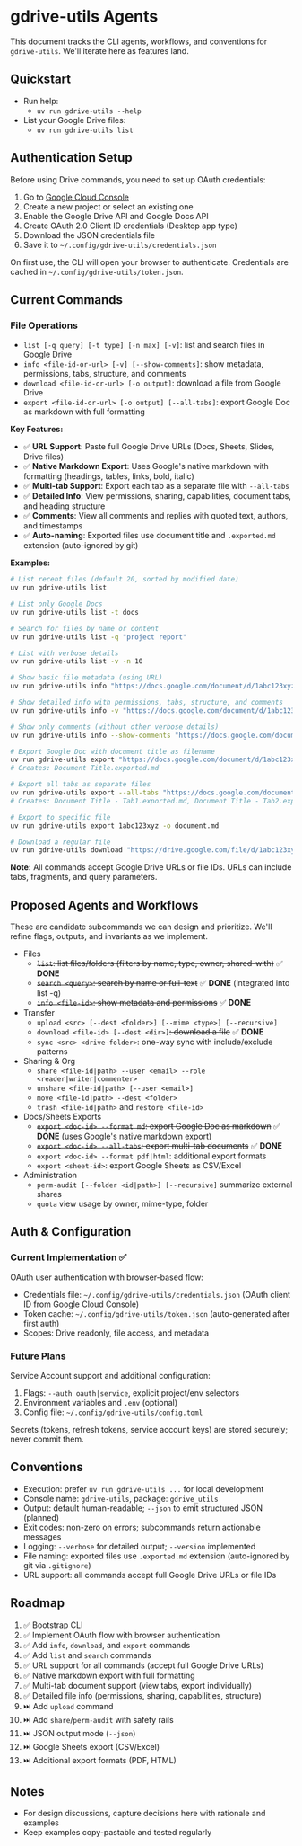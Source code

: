 # gdrive-utils Agents

This document tracks the CLI agents, workflows, and conventions for `gdrive-utils`. We'll iterate here as features land.

## Quickstart

- Run help:
  - `uv run gdrive-utils --help`
- List your Google Drive files:
  - `uv run gdrive-utils list`

## Authentication Setup

Before using Drive commands, you need to set up OAuth credentials:

1. Go to [Google Cloud Console](https://console.cloud.google.com/apis/credentials)
2. Create a new project or select an existing one
3. Enable the Google Drive API and Google Docs API
4. Create OAuth 2.0 Client ID credentials (Desktop app type)
5. Download the JSON credentials file
6. Save it to `~/.config/gdrive-utils/credentials.json`

On first use, the CLI will open your browser to authenticate. Credentials are cached in `~/.config/gdrive-utils/token.json`.

## Current Commands

### File Operations
- `list [-q query] [-t type] [-n max] [-v]`: list and search files in Google Drive
- `info <file-id-or-url> [-v] [--show-comments]`: show metadata, permissions, tabs, structure, and comments
- `download <file-id-or-url> [-o output]`: download a file from Google Drive
- `export <file-id-or-url> [-o output] [--all-tabs]`: export Google Doc as markdown with full formatting

**Key Features:**
- ✅ **URL Support**: Paste full Google Drive URLs (Docs, Sheets, Slides, Drive files)
- ✅ **Native Markdown Export**: Uses Google's native markdown with formatting (headings, tables, links, bold, italic)
- ✅ **Multi-tab Support**: Export each tab as a separate file with `--all-tabs`
- ✅ **Detailed Info**: View permissions, sharing, capabilities, document tabs, and heading structure
- ✅ **Comments**: View all comments and replies with quoted text, authors, and timestamps
- ✅ **Auto-naming**: Exported files use document title and `.exported.md` extension (auto-ignored by git)

**Examples:**
```bash
# List recent files (default 20, sorted by modified date)
uv run gdrive-utils list

# List only Google Docs
uv run gdrive-utils list -t docs

# Search for files by name or content
uv run gdrive-utils list -q "project report"

# List with verbose details
uv run gdrive-utils list -v -n 10

# Show basic file metadata (using URL)
uv run gdrive-utils info "https://docs.google.com/document/d/1abc123xyz/edit"

# Show detailed info with permissions, tabs, structure, and comments
uv run gdrive-utils info -v "https://docs.google.com/document/d/1abc123xyz/edit?tab=t.0"

# Show only comments (without other verbose details)
uv run gdrive-utils info --show-comments "https://docs.google.com/document/d/1abc123xyz/edit"

# Export Google Doc with document title as filename
uv run gdrive-utils export "https://docs.google.com/document/d/1abc123xyz/edit"
# Creates: Document Title.exported.md

# Export all tabs as separate files
uv run gdrive-utils export --all-tabs "https://docs.google.com/document/d/1abc123xyz/edit"
# Creates: Document Title - Tab1.exported.md, Document Title - Tab2.exported.md, etc.

# Export to specific file
uv run gdrive-utils export 1abc123xyz -o document.md

# Download a regular file
uv run gdrive-utils download "https://drive.google.com/file/d/1abc123xyz/view" -o ~/Downloads/
```

**Note:** All commands accept Google Drive URLs or file IDs. URLs can include tabs, fragments, and query parameters.

## Proposed Agents and Workflows

These are candidate subcommands we can design and prioritize. We'll refine flags, outputs, and invariants as we implement.

- Files
  - ~~`list`: list files/folders (filters by name, type, owner, shared-with)~~ ✅ **DONE**
  - ~~`search <query>`: search by name or full-text~~ ✅ **DONE** (integrated into list -q)
  - ~~`info <file-id>`: show metadata and permissions~~ ✅ **DONE**
- Transfer
  - `upload <src> [--dest <folder>] [--mime <type>] [--recursive]`
  - ~~`download <file-id> [--dest <dir>]`: download a file~~ ✅ **DONE**
  - `sync <src> <drive-folder>`: one-way sync with include/exclude patterns
- Sharing & Org
  - `share <file-id|path> --user <email> --role <reader|writer|commenter>`
  - `unshare <file-id|path> [--user <email>]`
  - `move <file-id|path> --dest <folder>`
  - `trash <file-id|path>` and `restore <file-id>`
- Docs/Sheets Exports
  - ~~`export <doc-id> --format md`: export Google Doc as markdown~~ ✅ **DONE** (uses Google's native markdown export)
  - ~~`export <doc-id> --all-tabs`: export multi-tab documents~~ ✅ **DONE**
  - `export <doc-id> --format pdf|html`: additional export formats
  - `export <sheet-id>`: export Google Sheets as CSV/Excel
- Administration
  - `perm-audit [--folder <id|path>] [--recursive]` summarize external shares
  - `quota` view usage by owner, mime-type, folder

## Auth & Configuration

### Current Implementation ✅

OAuth user authentication with browser-based flow:
- Credentials file: `~/.config/gdrive-utils/credentials.json` (OAuth client ID from Google Cloud Console)
- Token cache: `~/.config/gdrive-utils/token.json` (auto-generated after first auth)
- Scopes: Drive readonly, file access, and metadata

### Future Plans

Service Account support and additional configuration:
1. Flags: `--auth oauth|service`, explicit project/env selectors
2. Environment variables and `.env` (optional)
3. Config file: `~/.config/gdrive-utils/config.toml`

Secrets (tokens, refresh tokens, service account keys) are stored securely; never commit them.

## Conventions

- Execution: prefer `uv run gdrive-utils ...` for local development
- Console name: `gdrive-utils`, package: `gdrive_utils`
- Output: default human-readable; `--json` to emit structured JSON (planned)
- Exit codes: non-zero on errors; subcommands return actionable messages
- Logging: `--verbose` for detailed output; `--version` implemented
- File naming: exported files use `.exported.md` extension (auto-ignored by git via `.gitignore`)
- URL support: all commands accept full Google Drive URLs or file IDs

## Roadmap

1. ✅ Bootstrap CLI
2. ✅ Implement OAuth flow with browser authentication
3. ✅ Add `info`, `download`, and `export` commands
4. ✅ Add `list` and `search` commands
5. ✅ URL support for all commands (accept full Google Drive URLs)
6. ✅ Native markdown export with full formatting
7. ✅ Multi-tab document support (view tabs, export individually)
8. ✅ Detailed file info (permissions, sharing, capabilities, structure)
9. ⏭️ Add `upload` command
10. ⏭️ Add `share`/`perm-audit` with safety rails
11. ⏭️ JSON output mode (`--json`)
12. ⏭️ Google Sheets export (CSV/Excel)
13. ⏭️ Additional export formats (PDF, HTML)

## Notes

- For design discussions, capture decisions here with rationale and examples
- Keep examples copy-pastable and tested regularly
